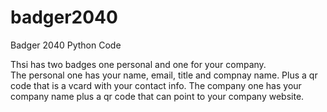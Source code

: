 # badger2040
Badger 2040 Python Code


Thsi has two badges one personal and one for your company.  
The personal one has your name, email, title and compnay name. Plus a qr code that is a vcard with your contact info.
The company one has your company name plus a qr code that can point to your company website. 

